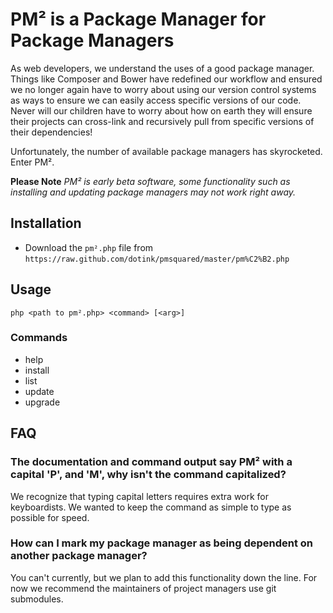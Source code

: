 # PM² is a Package Manager for Package Managers

As web developers, we understand the uses of a good package manager.  Things like Composer and Bower have redefined our workflow and ensured we no longer again have to worry about using our version control systems as ways to ensure we can easily access specific versions of our code.  Never will our children have to worry about how on earth they will ensure their projects can cross-link and recursively pull from specific versions of their dependencies!

Unfortunately, the number of available package managers has skyrocketed.  Enter PM².

**Please Note** _PM² is early beta software, some functionality such as installing and updating package managers may not work right away._

## Installation

- Download the `pm².php` file from `https://raw.github.com/dotink/pmsquared/master/pm%C2%B2.php`

## Usage

```
php <path to pm².php> <command> [<arg>]
```

### Commands

- help
- install
- list
- update
- upgrade

## FAQ

### The documentation and command output say PM² with a capital 'P', and 'M', why isn't the command capitalized?

We recognize that typing capital letters requires extra work for keyboardists.  We wanted to keep the command as simple to type as possible for speed.

### How can I mark my package manager as being dependent on another package manager?

You can't currently, but we plan to add this functionality down the line.  For now we recommend the maintainers of project managers use git submodules.